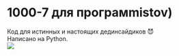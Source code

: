 # 1000-7 для програмmistov)
Код для истинных и настоящих дединсайдиков 😈<br>
Написано на Python.<br>
<img src="https://memepedia.ru/wp-content/uploads/2019/08/ded-insayd-5-768x768.jpg">

